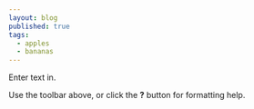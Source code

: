 ```yaml
---
layout: blog
published: true
tags:
  - apples
  - bananas
---
```

Enter text in.

Use the toolbar above, or click the **?** button for formatting help.
